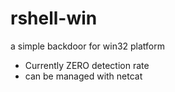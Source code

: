 # rshell-win
a simple backdoor for win32 platform

- Currently ZERO detection rate
- can be managed with netcat
